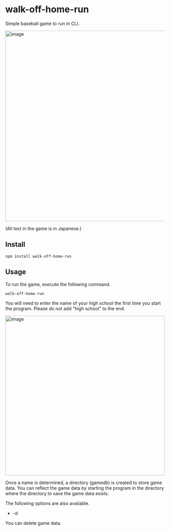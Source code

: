 # walk-off-home-run

Simple baseball game to run in CLI.

<img width="598" alt="image" src="https://user-images.githubusercontent.com/77523896/204274565-206d0ade-8ccb-4736-aa48-e64167385543.png">

(All text in the game is in Japanese.)

## Install

```
npm install walk-off-home-run
```

## Usage

To run the game, execute the following command.

```
walk-off-home-run
```

You will need to enter the name of your high school the first time you start the program.
Please do not add "high school" to the end.

<img width="501" alt="image" src="https://user-images.githubusercontent.com/77523896/204268765-651689c5-3752-40ab-8419-c72676c9f363.png">

Once a name is determined, a directory (gamedb) is created to store game data.
You can reflect the game data by starting the program in the directory where the directory to save the game data exists.

The following options are also available.

- -d

You can delete game data.
